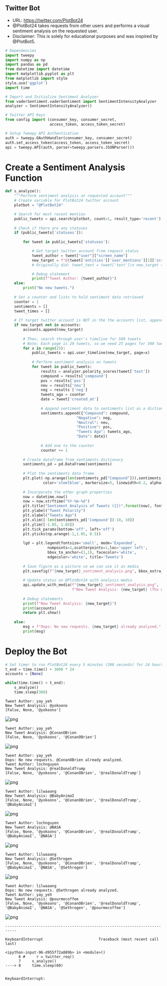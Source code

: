 ## Twitter Bot
- URL: https://twitter.com/PlotBot24
- @PlotBot24 takes requests from other users and performs a visual sentiment analysis on the requested user.
- Disclaimer: This is solely for educational purposes and was inspired by @PlotBot5.

```python
# Dependencies
import tweepy
import numpy as np
import pandas as pd
from datetime import datetime
import matplotlib.pyplot as plt
from matplotlib import style
style.use('ggplot')
import time

# Import and Initialize Sentiment Analyzer
from vaderSentiment.vaderSentiment import SentimentIntensityAnalyzer
analyzer = SentimentIntensityAnalyzer()

# Twitter API Keys
from config import (consumer_key, consumer_secret, 
                    access_token, access_token_secret)

# Setup Tweepy API Authentication
auth = tweepy.OAuthHandler(consumer_key, consumer_secret)
auth.set_access_token(access_token, access_token_secret)
api = tweepy.API(auth, parser=tweepy.parsers.JSONParser())
```

# Create a Sentiment Analysis Function
```python
def s_analyze():
    """Perform sentiment analysis on requested account"""
    # Create variable for PlotBot24 twitter account
    plotbot = "@PlotBot24"

    # Search for most recent mention
    public_tweets = api.search(plotbot, count=1, result_type='recent')
    
    # Check if there are any statuses
    if (public_tweets['statuses']):
        
        for tweet in public_tweets['statuses']:

            # Get target twitter account from request status
            tweet_author = tweet["user"]["screen_name"]
            new_target = f"@{tweet['entities']['user_mentions'][1]['screen_name']}"
            # Originally did: tweet_text = tweet['text']\n new_target = tweet_text[20:], but above line of code is safer 

            # Debug statement
            print(f"Tweet Author: {tweet_author}")
    else:
        print("No new tweets.")
        
    # Set a counter and lists to hold sentiment data retrieved
    counter = 1
    sentiments = []
    tweet_times = []
    
    # If target twitter account is NOT in the the accounts list, append it
    if new_target not in accounts:
        accounts.append(new_target)
        
        # Then, search through user's timeline for 500 tweets
        # Note: Each page is 20 tweets, so we need 25 pages for 500 tweets
        for x in range(25):      
            public_tweets = api.user_timeline(new_target, page=x)
            
            # Perform sentiment analysis on tweets
            for tweet in public_tweets:
                results = analyzer.polarity_scores(tweet['text'])
                compound = results['compound']
                pos = results['pos']
                neu = results['neu']
                neg = results ['neg']
                tweets_ago = counter
                date = tweet['created_at']
                
                # Append sentiment data to sentiments list as a dictionary
                sentiments.append({"Compound": compound,
                                "Negative": neg,
                                "Neutral": neu,
                                "Positive": pos,
                                "Tweets Ago": tweets_ago,
                                "Date": date})
                
                # Add one to the counter
                counter += 1
                
        # Create dataframe from sentiments dictionary
        sentiments_pd = pd.DataFrame(sentiments)
        
        # Plot the sentiments data frame
        plt.plot(-np.arange(len(sentiments_pd["Compound"])),sentiments_pd["Compound"], marker="o", 
                 color='steelblue', markersize=5, linewidth=0.2, alpha=0.65, label=f"{new_target}")
        
        # Incorporate the other graph properties
        now = datetime.now()
        now = now.strftime("%Y-%m-%d")
        plt.title("Sentiment Analysis of Tweets ({})".format(now), fontdict={'fontsize':12})
        plt.ylabel("Tweet Polarity")
        plt.xlabel("Tweets Ago")
        plt.xlim([-len(sentiments_pd['Compound'])-10, 10])
        plt.ylim([-1.05, 1.05])
        plt.tick_params(bottom='off', left='off')
        plt.yticks(np.arange(-1,1.05, 0.5))
        
        lgd = plt.legend(fontsize='small', mode='Expanded', 
                   numpoints=1,scatterpoints=1,loc='upper left', 
                   bbox_to_anchor=(1,1), facecolor='white',
                   edgecolor='white', title='Tweets')
        
        # Save figure as a picture so we can use it as media 
        plt.savefig(f"{new_target}_sentiment_analysis.png", bbox_extra_artists=(lgd,), bbox_inches='tight')
        
        # Update status on @PlotBot24 with analysis media
        api.update_with_media(f"{new_target}_sentiment_analysis.png", 
                              f"New Tweet Analysis: {new_target} (Thx @{tweet_author}!)")
        
        # Debug statements
        print(f"New Tweet Analysis: {new_target}")
        print(accounts)
        return plt.show()
            
    else: 
        msg = f"Oops: No new requests. {new_target} already analyzed."
        print(msg)
```

# Deploy the Bot
```python
# Set timer to run PlotBot24 every 5 minutes (300 seconds) for 24 hours
t_end = time.time() + 3600 * 24
accounts = [None]

while(time.time() < t_end):
    s_analyze()
    time.sleep(300)
```

    Tweet Author: yay_yeh
    New Tweet Analysis: @yokoono
    [False, None, '@yokoono']



![png](PlotBot24_files/PlotBot24_2_1.png)


    Tweet Author: yay_yeh
    New Tweet Analysis: @ConanOBrien
    [False, None, '@yokoono', '@ConanOBrien']



![png](PlotBot24_files/PlotBot24_2_3.png)


    Tweet Author: yay_yeh
    Oops: No new requests. @ConanOBrien already analyzed.
    Tweet Author: lochnguyen
    New Tweet Analysis: @realDonaldTrump
    [False, None, '@yokoono', '@ConanOBrien', '@realDonaldTrump']



![png](PlotBot24_files/PlotBot24_2_5.png)


    Tweet Author: lilwaaang
    New Tweet Analysis: @BabyAnimaI
    [False, None, '@yokoono', '@ConanOBrien', '@realDonaldTrump', '@BabyAnimaI']



![png](PlotBot24_files/PlotBot24_2_7.png)


    Tweet Author: lochnguyen
    New Tweet Analysis: @NASA
    [False, None, '@yokoono', '@ConanOBrien', '@realDonaldTrump', '@BabyAnimaI', '@NASA']



![png](PlotBot24_files/PlotBot24_2_9.png)


    Tweet Author: lilwaaang
    New Tweet Analysis: @Sethrogen
    [False, None, '@yokoono', '@ConanOBrien', '@realDonaldTrump', '@BabyAnimaI', '@NASA', '@Sethrogen']



![png](PlotBot24_files/PlotBot24_2_11.png)


    Tweet Author: lilwaaang
    Oops: No new requests. @Sethrogen already analyzed.
    Tweet Author: yay_yeh
    New Tweet Analysis: @pourmecoffee
    [False, None, '@yokoono', '@ConanOBrien', '@realDonaldTrump', '@BabyAnimaI', '@NASA', '@Sethrogen', '@pourmecoffee']



![png](PlotBot24_files/PlotBot24_2_13.png)



    ---------------------------------------------------------------------------

    KeyboardInterrupt                         Traceback (most recent call last)

    <ipython-input-96-d955f72a889b> in <module>()
          6 #     r = twitter_req()
          7     s_analyze()
    ----> 8     time.sleep(60)
    

    KeyboardInterrupt: 

